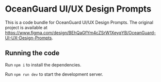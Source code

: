 
  # OceanGuard UI/UX Design Prompts

  This is a code bundle for OceanGuard UI/UX Design Prompts. The original project is available at https://www.figma.com/design/BEhQaGfYm4cZSrW1XeyqYB/OceanGuard-UI-UX-Design-Prompts.

  ## Running the code

  Run `npm i` to install the dependencies.

  Run `npm run dev` to start the development server.
  